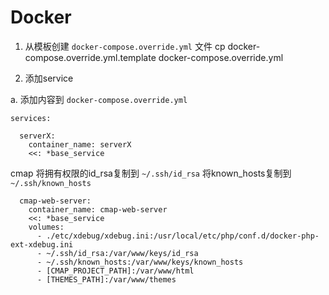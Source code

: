 # Docker

1. 从模板创建 `docker-compose.override.yml` 文件
cp docker-compose.override.yml.template docker-compose.override.yml

2. 添加service

a. 添加内容到 `docker-compose.override.yml`
```
services:

  serverX:
    container_name: serverX
    <<: *base_service

```
cmap
将拥有权限的id_rsa复制到 `~/.ssh/id_rsa`
将known_hosts复制到 `~/.ssh/known_hosts`
```
  cmap-web-server:
    container_name: cmap-web-server
    <<: *base_service
    volumes:
      - ./etc/xdebug/xdebug.ini:/usr/local/etc/php/conf.d/docker-php-ext-xdebug.ini
      - ~/.ssh/id_rsa:/var/www/keys/id_rsa
      - ~/.ssh/known_hosts:/var/www/keys/known_hosts
      - [CMAP_PROJECT_PATH]:/var/www/html
      - [THEMES_PATH]:/var/www/themes
```

